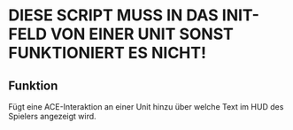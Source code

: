 # DIESE SCRIPT MUSS IN DAS INIT-FELD VON EINER UNIT SONST FUNKTIONIERT ES NICHT!

## Funktion

Fügt eine ACE-Interaktion an einer Unit hinzu über welche Text im HUD des Spielers angezeigt wird.
